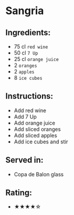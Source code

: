 # Sangria

## Ingredients:
- 75 cl `red wine`
- 50 cl `7 Up`
- 25 cl `orange juice`
- 2 `oranges`
- 2 `apples`
- 8 `ice cubes`

## Instructions:
- Add red wine
- Add 7 Up
- Add orange juice
- Add sliced oranges
- Add sliced apples
- Add ice cubes and stir

## Served in:
- Copa de Balon glass

## Rating:
- ★★★★☆